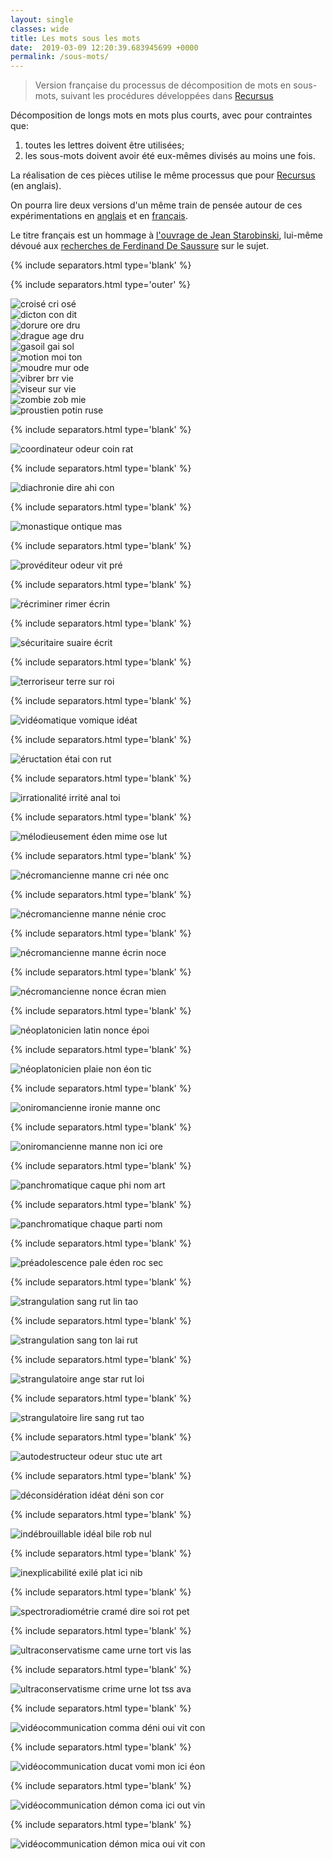 ```yaml
---
layout: single
classes: wide
title: Les mots sous les mots
date:  2019-03-09 12:20:39.683945699 +0000
permalink: /sous-mots/
---
```


> Version française du processus de décomposition de mots en sous-mots, suivant les procédures développées dans [Recursus](https://recursus.co/)

<!--more-->

Décomposition de longs mots en mots plus courts, avec pour contraintes que:
1. toutes les lettres doivent être utilisées; 
2. les sous-mots doivent avoir été eux-mêmes divisés au moins une fois.

La réalisation de ces pièces utilise le même processus que pour [Recursus](https://recursus.co/category/subwords.html) (en anglais).

On pourra lire deux versions d'un même train de pensée autour de ces expérimentations en [anglais](https://recursus.co/squares/writing-under-computation/) et en [français](https://jeremiewenger.com/assets/ca-artificiel/JWenger_printemps_2019_%C3%A9criture_double.pdf).  

Le titre français est un hommage à [l'ouvrage de Jean Starobinski](http://www.gallimard.fr/Catalogue/GALLIMARD/Le-Chemin/Les-mots-sous-les-mots), lui-même dévoué aux [recherches de Ferdinand De Saussure](http://www.hls-dhs-dss.ch/textes/f/F16165.php) sur le sujet.

{% include separators.html type='blank' %}

{% include separators.html type='outer' %}

![croisé cri osé](/assets/mots-sous-mots/croisé_cri_osé.png)  
![dicton con dit](/assets/mots-sous-mots/dicton_con_dit.png)  
![dorure ore dru](/assets/mots-sous-mots/dorure_ore_dru.png)  
![drague age dru](/assets/mots-sous-mots/drague_age_dru.png)  
![gasoil gai sol](/assets/mots-sous-mots/gasoil_gai_sol.png)  
![motion moi ton](/assets/mots-sous-mots/motion_moi_ton.png)  
![moudre mur ode](/assets/mots-sous-mots/moudre_mur_ode.png)  
![vibrer brr vie](/assets/mots-sous-mots/vibrer_brr_vie.png)  
![viseur sur vie](/assets/mots-sous-mots/viseur_sur_vie.png)  
![zombie zob mie](/assets/mots-sous-mots/zombie_zob_mie.png)  
![proustien potin ruse](/assets/mots-sous-mots/proustien_potin_ruse.png)  

{% include separators.html type='blank' %}

![coordinateur odeur coin rat](/assets/mots-sous-mots/coordinateur_odeur_coin_rat.png)  

{% include separators.html type='blank' %}

![diachronie dire ahi con](/assets/mots-sous-mots/diachronie_dire_ahi_con.png)  

{% include separators.html type='blank' %}

![monastique ontique mas](/assets/mots-sous-mots/monastique_ontique_mas.png)  

{% include separators.html type='blank' %}

![provéditeur odeur vit pré](/assets/mots-sous-mots/provéditeur_odeur_vit_pré.png)  

{% include separators.html type='blank' %}

![récriminer rimer écrin](/assets/mots-sous-mots/récriminer_rimer_écrin.png)  

{% include separators.html type='blank' %}

![sécuritaire suaire écrit](/assets/mots-sous-mots/sécuritaire_suaire_écrit.png)  

{% include separators.html type='blank' %}

![terroriseur terre sur roi](/assets/mots-sous-mots/terroriseur_terre_sur_roi.png)  

{% include separators.html type='blank' %}

![vidéomatique vomique idéat](/assets/mots-sous-mots/vidéomatique_vomique_idéat.png)  

{% include separators.html type='blank' %}

![éructation étai con rut](/assets/mots-sous-mots/éructation_étai_con_rut.png)  

{% include separators.html type='blank' %}

![irrationalité irrité anal toi](/assets/mots-sous-mots/irrationalité_irrité_anal_toi.png)  

{% include separators.html type='blank' %}

![mélodieusement éden mime ose lut](/assets/mots-sous-mots/mélodieusement_éden_mime_ose_lut.png)  

{% include separators.html type='blank' %}

![nécromancienne manne cri née onc](/assets/mots-sous-mots/nécromancienne_manne_cri_née_onc.png)  

{% include separators.html type='blank' %}

![nécromancienne manne nénie croc](/assets/mots-sous-mots/nécromancienne_manne_nénie_croc.png)  

{% include separators.html type='blank' %}

![nécromancienne manne écrin noce](/assets/mots-sous-mots/nécromancienne_manne_écrin_noce.png)  

{% include separators.html type='blank' %}

![nécromancienne nonce écran mien](/assets/mots-sous-mots/nécromancienne_nonce_écran_mien.png)  

{% include separators.html type='blank' %}

![néoplatonicien latin nonce époi](/assets/mots-sous-mots/néoplatonicien_latin_nonce_époi.png)  

{% include separators.html type='blank' %}

![néoplatonicien plaie non éon tic](/assets/mots-sous-mots/néoplatonicien_plaie_non_éon_tic.png)  

{% include separators.html type='blank' %}

![oniromancienne ironie manne onc](/assets/mots-sous-mots/oniromancienne_ironie_manne_onc.png)  

{% include separators.html type='blank' %}

![oniromancienne manne non ici ore](/assets/mots-sous-mots/oniromancienne_manne_non_ici_ore.png)  

{% include separators.html type='blank' %}

![panchromatique caque phi nom art](/assets/mots-sous-mots/panchromatique_caque_phi_nom_art.png)  

{% include separators.html type='blank' %}

![panchromatique chaque parti nom](/assets/mots-sous-mots/panchromatique_chaque_parti_nom.png)  

{% include separators.html type='blank' %}

![préadolescence pale éden roc sec](/assets/mots-sous-mots/préadolescence_pale_éden_roc_sec.png)  

{% include separators.html type='blank' %}

![strangulation sang rut lin tao](/assets/mots-sous-mots/strangulation_sang_rut_lin_tao.png)  

{% include separators.html type='blank' %}

![strangulation sang ton lai rut](/assets/mots-sous-mots/strangulation_sang_ton_lai_rut.png)  

{% include separators.html type='blank' %}

![strangulatoire ange star rut loi](/assets/mots-sous-mots/strangulatoire_ange_star_rut_loi.png)  

{% include separators.html type='blank' %}

![strangulatoire lire sang rut tao](/assets/mots-sous-mots/strangulatoire_lire_sang_rut_tao.png)  

{% include separators.html type='blank' %}

![autodestructeur odeur stuc ute art](/assets/mots-sous-mots/autodestructeur_odeur_stuc_ute_art.png)  

{% include separators.html type='blank' %}

![déconsidération idéat déni son cor](/assets/mots-sous-mots/déconsidération_idéat_déni_son_cor.png)  

{% include separators.html type='blank' %}

![indébrouillable idéal bile rob nul](/assets/mots-sous-mots/indébrouillable_idéal_bile_rob_nul.png)  

{% include separators.html type='blank' %}

![inexplicabilité exilé plat ici nib](/assets/mots-sous-mots/inexplicabilité_exilé_plat_ici_nib.png)  

{% include separators.html type='blank' %}

![spectroradiométrie cramé dire soi rot pet](/assets/mots-sous-mots/spectroradiométrie_cramé_dire_soi_rot_pet.png)  

{% include separators.html type='blank' %}

![ultraconservatisme came urne tort vis las](/assets/mots-sous-mots/ultraconservatisme_came_urne_tort_vis_las.png)  

{% include separators.html type='blank' %}

![ultraconservatisme crime urne lot tss ava](/assets/mots-sous-mots/ultraconservatisme_crime_urne_lot_tss_ava.png)  

{% include separators.html type='blank' %}

![vidéocommunication comma déni oui vit con](/assets/mots-sous-mots/vidéocommunication_comma_déni_oui_vit_con.png)  

{% include separators.html type='blank' %}

![vidéocommunication ducat vomi mon ici éon](/assets/mots-sous-mots/vidéocommunication_ducat_vomi_mon_ici_éon.png)  

{% include separators.html type='blank' %}

![vidéocommunication démon coma ici out vin](/assets/mots-sous-mots/vidéocommunication_démon_coma_ici_out_vin.png)  

{% include separators.html type='blank' %}

![vidéocommunication démon mica oui vit con](/assets/mots-sous-mots/vidéocommunication_démon_mica_oui_vit_con.png)  
